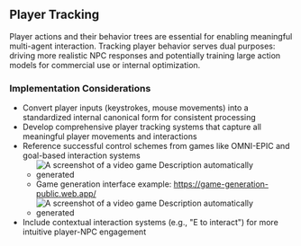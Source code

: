 ## Player Tracking

Player actions and their behavior trees are essential for enabling meaningful multi-agent interaction. Tracking player behavior serves dual purposes: driving more realistic NPC responses and potentially training large action models for commercial use or internal optimization.

### Implementation Considerations
- Convert player inputs (keystrokes, mouse movements) into a standardized internal canonical form for consistent processing
- Develop comprehensive player tracking systems that capture all meaningful player movements and interactions
- Reference successful control schemes from games like OMNI-EPIC and goal-based interaction systems
  - ![A screenshot of a video game Description automatically generated](../images/media/image1.png)
  - Game generation interface example: <https://game-generation-public.web.app/>
  - ![A screenshot of a video game Description automatically generated](../images/media/image2.png)
- Include contextual interaction systems (e.g., "E to interact") for more intuitive player-NPC engagement